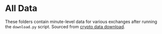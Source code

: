# All Data

These folders contain minute-level data for various exchanges after running the `download.py` script. Sourced from [crypto data download](https://www.cryptodatadownload.com/data).


